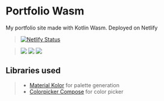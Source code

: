 # Portfolio Wasm

My portfolio site made with Kotlin Wasm. Deployed on Netlify

>[![Netlify Status](https://api.netlify.com/api/v1/badges/e8385039-685c-495a-a37a-349d8cb6b323/deploy-status)](https://app.netlify.com/sites/shub39/deploys)

> [<img src="https://ziadoua.github.io/m3-Markdown-Badges/badges/IDEA/idea1.svg">]()
> [<img src="https://ziadoua.github.io/m3-Markdown-Badges/badges/Netlify/netlify1.svg">]()
> [<img src="https://ziadoua.github.io/m3-Markdown-Badges/badges/Kotlin/kotlin1.svg">]()

## Libraries used
> - [Material Kolor](https://github.com/jordond/MaterialKolor/) for palette generation
> - [Colorpicker Compose](https://github.com/skydoves/colorpicker-compose) for color picker